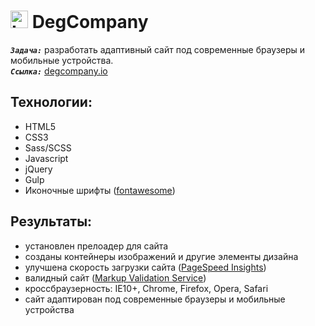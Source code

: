 <h1>
  <img 
    src="https://image.flaticon.com/icons/svg/857/857750.svg" 
    width="28"
    alt="LOGO"/>
    DegCompany
</h1> 

<strong><em>`Задача:`</em></strong> разработать адаптивный сайт под современные браузеры и мобильные устройства.<br>
<strong><em>`Ссылка:`</em></strong> <a href="https://kibo13.github.io/wbk-degcompany/" target="_blank"> degcompany.io</a>

## Технологии:
* HTML5
* CSS3
* Sass/SCSS
* Javascript
* jQuery
* Gulp
* Иконочные шрифты (<a href="https://fontawesome.com/">fontawesome</a>)

## Результаты:
* установлен прелоадер для сайта
* созданы контейнеры изображений и другие элементы дизайна
* улучшена скорость загрузки сайта (<a href="https://developers.google.com/speed/pagespeed/insights/?hl=RU">PageSpeed Insights</a>)
* валидный сайт (<a href="https://validator.w3.org/">Markup Validation Service</a>)
* кроссбраузерность: IE10+, Chrome, Firefox, Opera, Safari
* сайт адаптирован под современные браузеры и мобильные устройства
